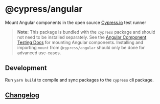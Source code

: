# @cypress/angular

Mount Angular components in the open source [Cypress.io](https://www.cypress.io/) test runner

> **Note:** This package is bundled with the `cypress` package and should not need to be installed separately. See the [Angular Component Testing Docs](https://docs.cypress.io/guides/component-testing/angular/overview) for mounting Angular components. Installing and importing `mount` from `@cypress/angular` should only be done for advanced use-cases.
## Development

Run `yarn build` to compile and sync packages to the `cypress` cli package.

## [Changelog](./CHANGELOG.md)

